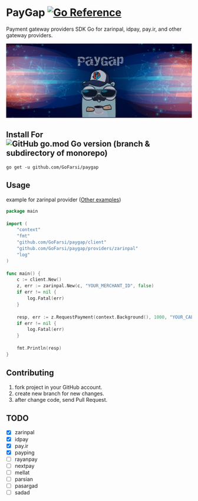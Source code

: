 # PayGap [![Go Reference](https://pkg.go.dev/badge/github.com/GoFarsi/paygap.svg)](https://pkg.go.dev/github.com/GoFarsi/paygap)
Payment gateway providers SDK Go for zarinpal, idpay, pay.ir, and other gateway providers.

![paygap](assets/banner.jpg)

## Install For ![GitHub go.mod Go version (branch & subdirectory of monorepo)](https://img.shields.io/github/go-mod/go-version/GoFarsi/paygap/main)

```shell
go get -u github.com/GoFarsi/paygap
```

## Usage

example for zarinpal provider ([Other examples](_examples))

```go
package main

import (
	"context"
	"fmt"
	"github.com/GoFarsi/paygap/client"
	"github.com/GoFarsi/paygap/providers/zarinpal"
	"log"
)

func main() {
	c := client.New()
	z, err := zarinpal.New(c, "YOUR_MERCHANT_ID", false)
	if err != nil {
		log.Fatal(err)
	}

	resp, err := z.RequestPayment(context.Background(), 1000, "YOUR_CALL_BACK", "YOUR_CURRENCY", "description", nil)
	if err != nil {
		log.Fatal(err)
	}
	
	fmt.Println(resp)
}
```

## Contributing

1. fork project in your GitHub account.
2. create new branch for new changes.
3. after change code, send Pull Request.

## TODO

- [x] zarinpal
- [x] idpay
- [x] pay.ir
- [x] payping
- [ ] rayanpay
- [ ] nextpay
- [ ] mellat
- [ ] parsian
- [ ] pasargad
- [ ] sadad
